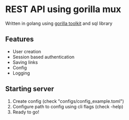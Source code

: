 # REST API using gorilla mux
Written in golang using [gorilla toolkit](https://gorilla.github.io/) and sql library

## Features
- User creation
- Session based authentication
- Saving links
- Config
- Logging

## Starting server
1. Create config (check "configs/config_example.toml")
2. Configure path to config using cli flags (check -help)
3. Ready to go!

